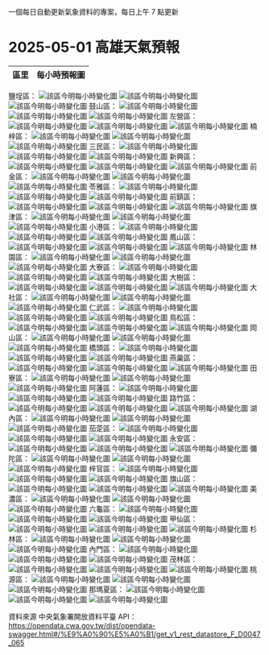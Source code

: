 ﻿一個每日自動更新氣象資料的專案，每日上午 7 點更新

# 2025-05-01 高雄天氣預報

|區里|每小時預報圖|
|:-:|:-:|
鹽埕區：
![該區今明每小時變化圖](./Tables/2025-05-01_Temperature_0.png)
![該區今明每小時變化圖](./Tables/2025-05-01_RelativeHumidity_0.png)
![該區今明每小時變化圖](./Tables/2025-05-01_ApparentTemperature_0.png)
鼓山區：
![該區今明每小時變化圖](./Tables/2025-05-01_Temperature_1.png)
![該區今明每小時變化圖](./Tables/2025-05-01_RelativeHumidity_1.png)
![該區今明每小時變化圖](./Tables/2025-05-01_ApparentTemperature_1.png)
左營區：
![該區今明每小時變化圖](./Tables/2025-05-01_Temperature_2.png)
![該區今明每小時變化圖](./Tables/2025-05-01_RelativeHumidity_2.png)
![該區今明每小時變化圖](./Tables/2025-05-01_ApparentTemperature_2.png)
楠梓區：
![該區今明每小時變化圖](./Tables/2025-05-01_Temperature_3.png)
![該區今明每小時變化圖](./Tables/2025-05-01_RelativeHumidity_3.png)
![該區今明每小時變化圖](./Tables/2025-05-01_ApparentTemperature_3.png)
三民區：
![該區今明每小時變化圖](./Tables/2025-05-01_Temperature_4.png)
![該區今明每小時變化圖](./Tables/2025-05-01_RelativeHumidity_4.png)
![該區今明每小時變化圖](./Tables/2025-05-01_ApparentTemperature_4.png)
新興區：
![該區今明每小時變化圖](./Tables/2025-05-01_Temperature_5.png)
![該區今明每小時變化圖](./Tables/2025-05-01_RelativeHumidity_5.png)
![該區今明每小時變化圖](./Tables/2025-05-01_ApparentTemperature_5.png)
前金區：
![該區今明每小時變化圖](./Tables/2025-05-01_Temperature_6.png)
![該區今明每小時變化圖](./Tables/2025-05-01_RelativeHumidity_6.png)
![該區今明每小時變化圖](./Tables/2025-05-01_ApparentTemperature_6.png)
苓雅區：
![該區今明每小時變化圖](./Tables/2025-05-01_Temperature_7.png)
![該區今明每小時變化圖](./Tables/2025-05-01_RelativeHumidity_7.png)
![該區今明每小時變化圖](./Tables/2025-05-01_ApparentTemperature_7.png)
前鎮區：
![該區今明每小時變化圖](./Tables/2025-05-01_Temperature_8.png)
![該區今明每小時變化圖](./Tables/2025-05-01_RelativeHumidity_8.png)
![該區今明每小時變化圖](./Tables/2025-05-01_ApparentTemperature_8.png)
旗津區：
![該區今明每小時變化圖](./Tables/2025-05-01_Temperature_9.png)
![該區今明每小時變化圖](./Tables/2025-05-01_RelativeHumidity_9.png)
![該區今明每小時變化圖](./Tables/2025-05-01_ApparentTemperature_9.png)
小港區：
![該區今明每小時變化圖](./Tables/2025-05-01_Temperature_10.png)
![該區今明每小時變化圖](./Tables/2025-05-01_RelativeHumidity_10.png)
![該區今明每小時變化圖](./Tables/2025-05-01_ApparentTemperature_10.png)
鳳山區：
![該區今明每小時變化圖](./Tables/2025-05-01_Temperature_11.png)
![該區今明每小時變化圖](./Tables/2025-05-01_RelativeHumidity_11.png)
![該區今明每小時變化圖](./Tables/2025-05-01_ApparentTemperature_11.png)
林園區：
![該區今明每小時變化圖](./Tables/2025-05-01_Temperature_12.png)
![該區今明每小時變化圖](./Tables/2025-05-01_RelativeHumidity_12.png)
![該區今明每小時變化圖](./Tables/2025-05-01_ApparentTemperature_12.png)
大寮區：
![該區今明每小時變化圖](./Tables/2025-05-01_Temperature_13.png)
![該區今明每小時變化圖](./Tables/2025-05-01_RelativeHumidity_13.png)
![該區今明每小時變化圖](./Tables/2025-05-01_ApparentTemperature_13.png)
大樹區：
![該區今明每小時變化圖](./Tables/2025-05-01_Temperature_14.png)
![該區今明每小時變化圖](./Tables/2025-05-01_RelativeHumidity_14.png)
![該區今明每小時變化圖](./Tables/2025-05-01_ApparentTemperature_14.png)
大社區：
![該區今明每小時變化圖](./Tables/2025-05-01_Temperature_15.png)
![該區今明每小時變化圖](./Tables/2025-05-01_RelativeHumidity_15.png)
![該區今明每小時變化圖](./Tables/2025-05-01_ApparentTemperature_15.png)
仁武區：
![該區今明每小時變化圖](./Tables/2025-05-01_Temperature_16.png)
![該區今明每小時變化圖](./Tables/2025-05-01_RelativeHumidity_16.png)
![該區今明每小時變化圖](./Tables/2025-05-01_ApparentTemperature_16.png)
鳥松區：
![該區今明每小時變化圖](./Tables/2025-05-01_Temperature_17.png)
![該區今明每小時變化圖](./Tables/2025-05-01_RelativeHumidity_17.png)
![該區今明每小時變化圖](./Tables/2025-05-01_ApparentTemperature_17.png)
岡山區：
![該區今明每小時變化圖](./Tables/2025-05-01_Temperature_18.png)
![該區今明每小時變化圖](./Tables/2025-05-01_RelativeHumidity_18.png)
![該區今明每小時變化圖](./Tables/2025-05-01_ApparentTemperature_18.png)
橋頭區：
![該區今明每小時變化圖](./Tables/2025-05-01_Temperature_19.png)
![該區今明每小時變化圖](./Tables/2025-05-01_RelativeHumidity_19.png)
![該區今明每小時變化圖](./Tables/2025-05-01_ApparentTemperature_19.png)
燕巢區：
![該區今明每小時變化圖](./Tables/2025-05-01_Temperature_20.png)
![該區今明每小時變化圖](./Tables/2025-05-01_RelativeHumidity_20.png)
![該區今明每小時變化圖](./Tables/2025-05-01_ApparentTemperature_20.png)
田寮區：
![該區今明每小時變化圖](./Tables/2025-05-01_Temperature_21.png)
![該區今明每小時變化圖](./Tables/2025-05-01_RelativeHumidity_21.png)
![該區今明每小時變化圖](./Tables/2025-05-01_ApparentTemperature_21.png)
阿蓮區：
![該區今明每小時變化圖](./Tables/2025-05-01_Temperature_22.png)
![該區今明每小時變化圖](./Tables/2025-05-01_RelativeHumidity_22.png)
![該區今明每小時變化圖](./Tables/2025-05-01_ApparentTemperature_22.png)
路竹區：
![該區今明每小時變化圖](./Tables/2025-05-01_Temperature_23.png)
![該區今明每小時變化圖](./Tables/2025-05-01_RelativeHumidity_23.png)
![該區今明每小時變化圖](./Tables/2025-05-01_ApparentTemperature_23.png)
湖內區：
![該區今明每小時變化圖](./Tables/2025-05-01_Temperature_24.png)
![該區今明每小時變化圖](./Tables/2025-05-01_RelativeHumidity_24.png)
![該區今明每小時變化圖](./Tables/2025-05-01_ApparentTemperature_24.png)
茄萣區：
![該區今明每小時變化圖](./Tables/2025-05-01_Temperature_25.png)
![該區今明每小時變化圖](./Tables/2025-05-01_RelativeHumidity_25.png)
![該區今明每小時變化圖](./Tables/2025-05-01_ApparentTemperature_25.png)
永安區：
![該區今明每小時變化圖](./Tables/2025-05-01_Temperature_26.png)
![該區今明每小時變化圖](./Tables/2025-05-01_RelativeHumidity_26.png)
![該區今明每小時變化圖](./Tables/2025-05-01_ApparentTemperature_26.png)
彌陀區：
![該區今明每小時變化圖](./Tables/2025-05-01_Temperature_27.png)
![該區今明每小時變化圖](./Tables/2025-05-01_RelativeHumidity_27.png)
![該區今明每小時變化圖](./Tables/2025-05-01_ApparentTemperature_27.png)
梓官區：
![該區今明每小時變化圖](./Tables/2025-05-01_Temperature_28.png)
![該區今明每小時變化圖](./Tables/2025-05-01_RelativeHumidity_28.png)
![該區今明每小時變化圖](./Tables/2025-05-01_ApparentTemperature_28.png)
旗山區：
![該區今明每小時變化圖](./Tables/2025-05-01_Temperature_29.png)
![該區今明每小時變化圖](./Tables/2025-05-01_RelativeHumidity_29.png)
![該區今明每小時變化圖](./Tables/2025-05-01_ApparentTemperature_29.png)
美濃區：
![該區今明每小時變化圖](./Tables/2025-05-01_Temperature_30.png)
![該區今明每小時變化圖](./Tables/2025-05-01_RelativeHumidity_30.png)
![該區今明每小時變化圖](./Tables/2025-05-01_ApparentTemperature_30.png)
六龜區：
![該區今明每小時變化圖](./Tables/2025-05-01_Temperature_31.png)
![該區今明每小時變化圖](./Tables/2025-05-01_RelativeHumidity_31.png)
![該區今明每小時變化圖](./Tables/2025-05-01_ApparentTemperature_31.png)
甲仙區：
![該區今明每小時變化圖](./Tables/2025-05-01_Temperature_32.png)
![該區今明每小時變化圖](./Tables/2025-05-01_RelativeHumidity_32.png)
![該區今明每小時變化圖](./Tables/2025-05-01_ApparentTemperature_32.png)
杉林區：
![該區今明每小時變化圖](./Tables/2025-05-01_Temperature_33.png)
![該區今明每小時變化圖](./Tables/2025-05-01_RelativeHumidity_33.png)
![該區今明每小時變化圖](./Tables/2025-05-01_ApparentTemperature_33.png)
內門區：
![該區今明每小時變化圖](./Tables/2025-05-01_Temperature_34.png)
![該區今明每小時變化圖](./Tables/2025-05-01_RelativeHumidity_34.png)
![該區今明每小時變化圖](./Tables/2025-05-01_ApparentTemperature_34.png)
茂林區：
![該區今明每小時變化圖](./Tables/2025-05-01_Temperature_35.png)
![該區今明每小時變化圖](./Tables/2025-05-01_RelativeHumidity_35.png)
![該區今明每小時變化圖](./Tables/2025-05-01_ApparentTemperature_35.png)
桃源區：
![該區今明每小時變化圖](./Tables/2025-05-01_Temperature_36.png)
![該區今明每小時變化圖](./Tables/2025-05-01_RelativeHumidity_36.png)
![該區今明每小時變化圖](./Tables/2025-05-01_ApparentTemperature_36.png)
那瑪夏區：
![該區今明每小時變化圖](./Tables/2025-05-01_Temperature_37.png)
![該區今明每小時變化圖](./Tables/2025-05-01_RelativeHumidity_37.png)
![該區今明每小時變化圖](./Tables/2025-05-01_ApparentTemperature_37.png)


資料來源
中央氣象署開放資料平臺 API：https://opendata.cwa.gov.tw/dist/opendata-swagger.html#/%E9%A0%90%E5%A0%B1/get_v1_rest_datastore_F_D0047_065

